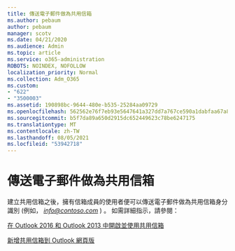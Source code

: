 ```yaml
---
title: 傳送電子郵件做為共用信箱
ms.author: pebaum
author: pebaum
manager: scotv
ms.date: 04/21/2020
ms.audience: Admin
ms.topic: article
ms.service: o365-administration
ROBOTS: NOINDEX, NOFOLLOW
localization_priority: Normal
ms.collection: Adm_O365
ms.custom:
- "622"
- "3500003"
ms.assetid: 190898bc-9644-480e-b535-25284aa09729
ms.openlocfilehash: 562562e76f7eb93e5647641a327dd7a767ce590a1dabfaa67a89b3f4f53f35c4
ms.sourcegitcommit: b5f7da89a650d2915dc652449623c78be6247175
ms.translationtype: MT
ms.contentlocale: zh-TW
ms.lasthandoff: 08/05/2021
ms.locfileid: "53942718"
---
```

# <a name="sending-email-as-the-shared-mailbox"></a>傳送電子郵件做為共用信箱

建立共用信箱之後，擁有信箱成員的使用者便可以傳送電子郵件做為共用信箱身分識別 (例如，  *info@contoso.com*  ) 。 如需詳細指示，請參閱：
  
[在 Outlook 2016 和 Outlook 2013 中開啟並使用共用信箱](https://support.office.com/article/open-and-use-a-shared-mailbox-in-outlook-2016-and-outlook-2013-d94a8e9e-21f1-4240-808b-de9c9c088afd)
  
[新增共用信箱到 Outlook 網頁版](https://support.office.com/article/add-a-shared-mailbox-to-outlook-on-the-web-98b5a90d-4e38-415d-a030-f09a4cd28207)
  